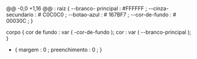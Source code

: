 @@ -0,0 +1,16 @@
: raiz {
    --branco- principal :  #FFFFFF ;
    --cinza-secundario :  # C0C0C0 ;
    --botao-azul :  # 167BF7 ;
    --cor-de-fundo :  # 00030C ;
}

corpo {
    cor de fundo :  var ( -cor-de-fundo );
    cor :  var ( --branco-principal );
}

* {
    margem :  0 ;
    preenchimento :  0 ;
}
